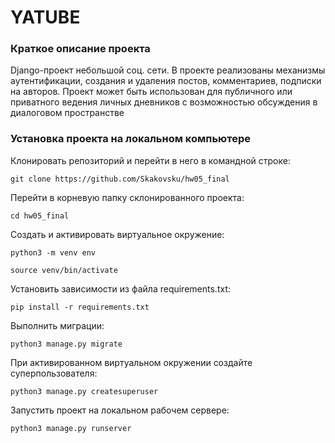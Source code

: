 # YATUBE

### Краткое описание проекта

Django-проект небольшой соц. сети. В проекте реализованы механизмы аутентификации, создания и удаления постов, комментариев, подписки на авторов. Проект может быть использован для публичного или приватного ведения личных дневников с возможностью обсуждения в диалоговом пространстве

### Установка проекта на локальном компьютере

Клонировать репозиторий и перейти в него в командной строке:

```
git clone https://github.com/Skakovsku/hw05_final
```
Перейти в корневую папку склонированного проекта:
```
cd hw05_final
```

Cоздать и активировать виртуальное окружение:

```
python3 -m venv env
```

```
source venv/bin/activate
```

Установить зависимости из файла requirements.txt:

```
pip install -r requirements.txt
```

Выполнить миграции:

```
python3 manage.py migrate
```
При активированном виртуальном окружении создайте суперпользователя:
```
python3 manage.py createsuperuser
```

Запустить проект на локальном рабочем сервере:

```
python3 manage.py runserver
```
